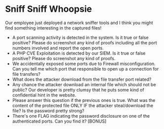 #  Sniff Sniff Whoopsie

Our employee just deployed a network sniffer tools and I think you might find something interesting in the captured files!

* A port scanning activity is detected in the system. Is it true or false positive? Please do screenshot any kind of proofs including all the port numbers involved and report the open ports.
* A PHP CVE Exploitation is detected by our SIEM. Is it true or false positive? Please do screenshot any kind of proofs.
* We accidentally exposed some ports due to Firewall misconfiguration. Can you tell me which port that responsible to open up a connection for file transfers?
* What does the attacker download from the file transfer port related?
* Any chance the attacker download an internal file which should not be public? Our developer is pretty clumsy that he puts some kind of confidential hint in the website.
* Please answer this question if the previous ones is true. What was the content of the protected file ONLY IF the attacker steal/download the file? Is the password pretty strong?
* There's one FLAG indicating the password disclosure on one of the authenticated ports. Can you find it? [BONUS]